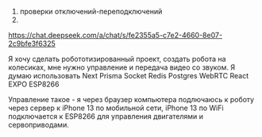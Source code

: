 1. проверки отключений-переподключений
2. 



https://chat.deepseek.com/a/chat/s/fe2355a5-c7e2-4660-8e07-2c9bfe3f6325

Я хочу сделать робототизированный проект, создать робота на колесиках, 
мне нужно управление и передача видео со звуком.
Я думаю использовать Next Prisma Socket Redis Postgres WebRTC React EXPO ESP8266

Управление такое - я через браузер компьютера подлючаюсь к роботу через сервер к iPhone 13 по мобильной сети,
iPhone 13 по WiFi подключается к ESP8266 для управления двигателями и сервоприводами.

